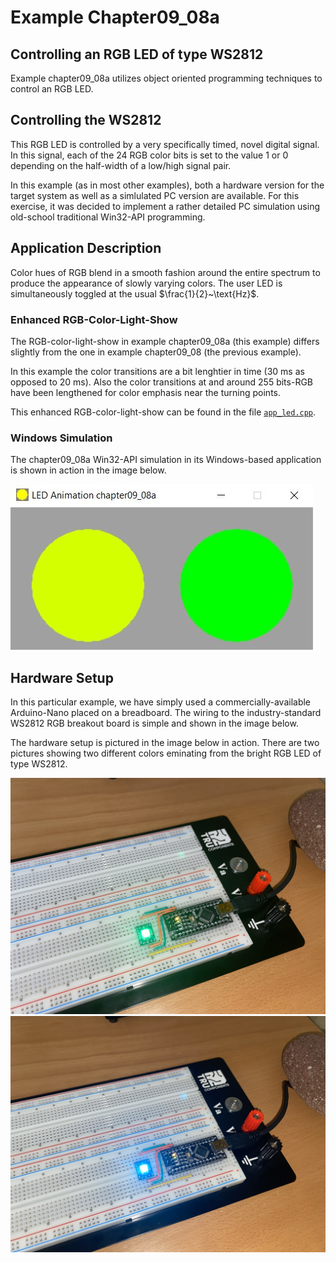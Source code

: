 # Example Chapter09_08a
## Controlling an RGB LED of type WS2812

Example chapter09_08a utilizes object oriented programming techniques
to control an RGB LED.

## Controlling the WS2812

This RGB LED is controlled by a very specifically timed,
novel digital signal. In this signal, each of the $24$ RGB
color bits is set to the value $1$ or $0$ depending on the
half-width of a low/high signal pair.

In this example (as in most other examples), both a hardware
version for the target system as well as a simlulated PC
version are available. For this exercise, it was
decided to implement a rather detailed PC simulation
using old-school traditional Win32-API programming.

## Application Description

Color hues of RGB blend in a smooth fashion around the entire
spectrum to produce the appearance of slowly varying colors.
The user LED is simultaneously toggled at the usual $\frac{1}{2}~\text{Hz}$.

### Enhanced RGB-Color-Light-Show

The RGB-color-light-show in example chapter09_08a (this example)
differs slightly from the one in example chapter09_08 (the previous example).

In this example the color transitions are a bit lenghtier in time
($30~\text{ms}$ as opposed to $20~\text{ms}$). Also the color transitions
at and around $255~\text{bits}$-RGB
have been lengthened for color emphasis near the turning points.

This enhanced RGB-color-light-show can be found in the file
[`app_led.cpp`](./src/app/led/app_led.cpp).

### Windows Simulation

The chapter09_08a Win32-API simulation in its Windows-based
application is shown in action in the image below.

![](./images/rgb_led_wnd_09_08a.jpg)

## Hardware Setup

In this particular example, we have simply used a commercially-available
Arduino-Nano placed on a breadboard. The wiring to the industry-standard
WS2812 RGB breakout board is simple and shown in the image below.

The hardware setup is pictured in the image below in action.
There are two pictures showing two different colors eminating
from the bright RGB LED of type WS2812.

![](./images/board09_08a_green.jpg)
![](./images/board09_08a_blue.jpg)
